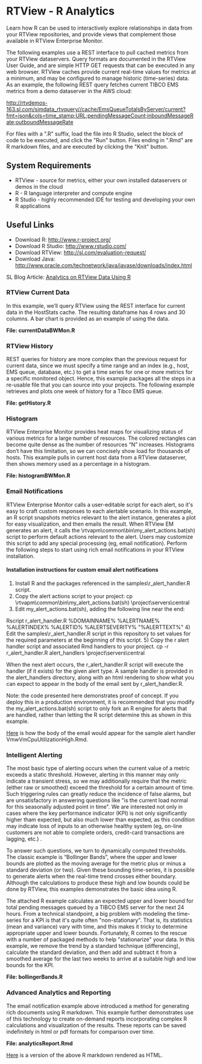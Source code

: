 # RTView - R Analytics

Learn how R can be used to interactively explore relationships in data from your RTView repositories, and provide views that complement those available in RTView Enterprise Monitor.
 
The following examples use a REST interface to pull cached metrics from your RTView dataservers. Query formats are documented in the RTView User Guide, and are simple HTTP GET requests that can be executed in any web browser. RTView caches provide current real-time values for metrics at a minimum, and may be configured to manage historic (time-series) data. As an example, the following REST query fetches current TIBCO EMS metrics from a demo dataserver in the AWS cloud:

http://rtvdemos-163.sl.com/simdata_rtvquery//cache/EmsQueueTotalsByServer/current?fmt=json&cols=time_stamp;URL;pendingMessageCount;inboundMessageRate;outboundMessageRate

For files with a ".R" suffix, load the file into R Studio, select the block of code to be executed, and click the "Run" button. Files ending in ".Rmd" are R markdown files, and are executed by clicking the "Knit" button.

## System Requirements

* RTView		- source for metrics, either your own installed dataservers or demos in the cloud
* R				- R language interpreter and compute engine
* R Studio		- highly recommended IDE for testing and developing your own R applications

## Useful Links

* Download R: http://www.r-project.org/
* Download R Studio: http://www.rstudio.com/
* Download RTView: http://sl.com/evaluation-request/
* Download Java: http://www.oracle.com/technetwork/java/javase/downloads/index.html

SL Blog Article: [Analytics on RTView Data Using R](http://sl.com/1700-2/)


### RTView Current Data

In this example, we’ll query RTView using the REST interface for current data in the HostStats cache. The resulting dataframe has 4 rows and 30 columns. A bar chart is provided as an example of using the data.

**File: currentDataBWMon.R**

### RTView History

REST queries for history are more complex than the previous request for current data, since we must specify a time range and an index (e.g., host, EMS queue, database, etc.) to get a time series for one or more metrics for a specific monitored object. Hence, this example packages all the steps in a re-usable file that you can source into your projects. The following example retrieves and plots one week of history for a Tibco EMS queue.

**File: getHistory.R**

### Histogram

RTView Enterprise Monitor provides heat maps for visualizing status of various metrics for a large number of resources. The colored rectangles can become quite dense as the number of resources “N” increases. Histograms don’t have this limitation, so we can concisely show load for thousands of hosts. This example pulls in current host data from a RTView dataserver, then shows memory used as a percentage in a histogram.

**File: histogramBWMon.R**

### Email Notifications

RTView Enterprise Monitor calls a user-editable script for each alert, so it's easy to craft custom responses to each alertable scenario. In this example, an R script snapshots metrics relevant to the alert instance, generates a plot for easy visualization, and then emails the result. When RTView EM generates an alert, it calls the \rtvapm\common\bin\my_alert_actions.bat(sh) script to perform default actions relevant to the alert. Users may customize this script to add any special processing (eg, email notification). Perform the following steps to start using rich email notifications in your RTView installation.

#### Installation instructions for custom email alert notifications
1) Install R and the packages referenced in the samples\r_alert_handler.R script. 
2) Copy the alert actions script to your project:
cp <path>\rtvapm\common\bin\my_alert_actions.bat(sh) <your project path>\project\servers\central
3) Edit my_alert_actions.bat(sh), adding the following line near the end:

Rscript r_alert_handler.R %DOMAINNAME% %ALERTNAME% %ALERTINDEX% %ALERTID% %ALERTSEVERITY% "%ALERTTEXT%"
4) Edit the samples\r_alert_handler.R script in this repository to set values for the required parameters at the beginning of this script.
5) Copy the r alert handler script and associated Rmd handlers to your project.
cp -r r_alert_handler.R alert_handlers <your project path>\project\servers\central

When the next alert occurs, the r_alert_handler.R script will execute the handler (if it exists) for the given alert type. A sample handler is provided in the alert_handlers directory, along with an html rendering to show what you can expect to appear in the body of the email sent by r_alert_handler.R. 

Note: the code presented here demonstrates proof of concept. If you deploy this in a production environment, it is recommended that you modify the my_alert_actions.bat(sh) script to only fork an R engine for alerts that are handled, rather than letting the R script determine this as shown in this example.

[Here](https://cpk123.github.io/VmwVmCpuUtilizationHigh) is how the body of the email would appear for the sample alert handler VmwVmCpuUtilizationHigh.Rmd.

### Intelligent Alerting

The most basic type of alerting occurs when the current value of a metric exceeds a static threshold. However, alerting in this manner may only indicate a transient stress, so we may additionally require that the metric (either raw or smoothed) exceed the threshold for a certain amount of time. Such triggering rules can greatly reduce the incidence of false alarms, but are unsatisfactory in answering questions like "is the current load normal for this seasonally adjusted point in time". We are interested not only in cases where the key performance indicator (KPI) is not only significantly higher tham expected, but also much lower than expected, as this condition may indicate loss of inputs to an otherwise healthy system (eg, on-line customers are not able to complete orders, credit-card transactions are lagging, etc.) .

To answer such questions, we turn to dynamically computed thresholds. The classic example is “Bollinger Bands”, where the upper and lower bounds are plotted as the moving average for the metric plus or minus a standard deviation (or two). Given these bounding time-series, it is possible to generate alerts when the real-time trend crosses either boundary. Although the calculations to produce these high and low bounds could be done by RTView, this examples demonstrates the basic idea using R. 

The attached R example calculates an expected upper and lower bound for total pending messages queued by a TIBCO EMS server for the next 24 hours. From a technical standpoint, a big problem with modeling the time-series for a KPI is that it's quite often "non-stationary". That is, its statistics (mean and variance) vary with time, and this makes it tricky to determine appropriate upper and lower bounds. Fortunately, R comes to the rescue with a number of packaged methods to help "stationarize" your data. In this example, we remove the trend by a standard technique (differencing), calculate the standard deviation, and then add and subtract it from a smoothed average for the last two weeks to arrive at a suitable high and low bounds for the KPI. 

**File: bollingerBands.R**

### Advanced Analytics and Reporting

The email notification example above introduced a method for generating rich documents using R markdown. This example further demonstrates use of this technology to create on-demand reports incorporating complex R calculations and visualization of the results. These reports can be saved indefinitely in html or pdf formats for comparison over time. 

**File: analyticsReport.Rmd**

[Here](https://cpk123.github.io/analyticsReport) is a version of the above R markdown rendered as HTML.